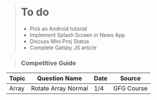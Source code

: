 > # To do
> - Pick an Android tutorial
> - Implement Splash Screen in News App
> - Discuss Mini Proj Status
> - Complete Gatsby JS article


> ### Competitive Guide
| Topic | Question Name | Date | Source |
|-------|--------------------|------|-------|
| Array | Rotate Array Normal | 1/4 |  GFG Course|
